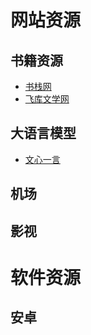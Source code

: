 # 网站资源
## 书籍资源
- [书栈网](https://www.bookstack.cn/)
- [飞库文学网](https://www.feiku6.com/index.html)

## 大语言模型
- [文心一言](https://yiyan.baidu.com/?from=baidu_pc_index)

## 机场
## 影视

# 软件资源

## 安卓

